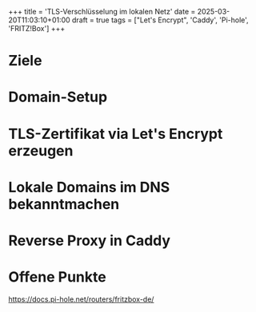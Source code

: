 +++
title = 'TLS-Verschlüsselung im lokalen Netz'
date = 2025-03-20T11:03:10+01:00
draft = true
tags = ["Let's Encrypt", 'Caddy', 'Pi-hole', 'FRITZ!Box']
+++



# Ziele



# Domain-Setup



# TLS-Zertifikat via Let's Encrypt erzeugen



# Lokale Domains im DNS bekanntmachen



# Reverse Proxy in Caddy


# Offene Punkte


https://docs.pi-hole.net/routers/fritzbox-de/

